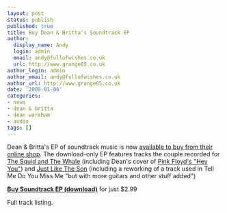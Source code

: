 ```yaml
---
layout: post
status: publish
published: true
title: Buy Dean & Britta's Soundtrack EP
author:
  display_name: Andy
  login: admin
  email: andy@fullofwishes.co.uk
  url: http://www.grange85.co.uk
author_login: admin
author_email: andy@fullofwishes.co.uk
author_url: http://www.grange85.co.uk
date: '2009-01-06'
categories:
- news
- dean & britta
- dean wareham
- audio
tags: []
---
```

<p>Dean & Britta's EP of soundtrack music is now <a href="http://deanandbritta.11spot.com/">available to buy from their online shop</a>. The download-only EP features tracks the couple recorded for <a href="http://en.wikipedia.org/wiki/The_Squid_and_the_Whale">The Squid and The Whale</a> (including Dean's cover of <a href="http://en.wikipedia.org/wiki/Hey_You_(Pink_Floyd_song)">Pink Floyd's "Hey You"</a>)  and <a href="http://www.imdb.com/title/tt0471009/">Just Like The Son</a>  (including a reworking of a track used in Tell Me Do You Miss Me "but with more guitars and other stuff added")</p>
<p><strong><a href="http://deanandbritta.11spot.com/">Buy Soundtrack EP (download)</a></strong> for just $2.99</p>
<p>Full track listing.</p>
